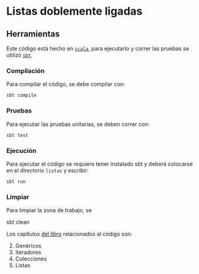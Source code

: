 # Listas doblemente ligadas

## Herramientas 

Este código está hecho en [`scala`](https://www.scala-lang.org/), para ejecutarlo y correr las pruebas se utilizó [`sbt`](https://www.scala-sbt.org/index.html).

### Compilación

Para compilar el código, se debe compilar con:

```
sbt compile
```

### Pruebas

Para ejecutar las pruebas unitarias, se deben correr con:

```
sbt test
```

### Ejecución

Para ejecutar el código se requiere tener instalado sbt y deberá colocarse en el directorio `listas` y escribir:

```
sbt run
```

### Limpiar

Para limpiar la zona de trabajo, se

sbt clean

Los capítulos
[del libro](https://tienda.fciencias.unam.mx/es/home/437-estructuras-de-datos-con-java-moderno-9786073009157.html)
relacionados al código son:

2. Genéricos
3. Iteradores
4. Colecciones
5. Listas


